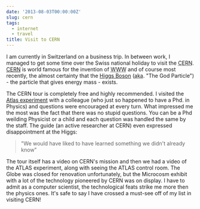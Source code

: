 ```yaml
---
date: '2013-08-03T00:00:00Z'
slug: cern
tags:
  - internet
  - travel
title: Visit to CERN
---
```


I am currently in Switzerland on a business trip. In between work, I managed to
get some time over the Swiss national holiday to visit the
<acronym title="European Nuclear Research Centre">CERN</acronym>. [CERN][] is
world famous for the invention of <acronym title="World Wide Web">WWW</acronym>
and of course most recently, the almost certainty that the [Higgs Boson][HIGGS]
(<acronym title="also known as">aka</acronym>. "The God Particle") - the
particle that gives energy mass - exists.

The CERN tour is completely free and highly recommended. I visited the [Atlas
experiment][ATLAS] with a colleague (who just so happened to have a Phd. in
Physics) and questions were encouraged at every turn. What impressed me the most
was the fact that there was no stupid questions. You can be a Phd weilding
Physicist or a child and each question was handled the same by the staff. The
guide (an active researcher at CERN) even expressed disappointment at the Higgs:

> "We would have liked to have learned something we didn't already know"

The tour itself has a video on CERN's mission and then we had a video of the
ATLAS experiment, along with seeing the ATLAS control room. The Globe was closed
for renovation unfortunately, but the Microcosm exhibit with a lot of the
technology pioneered by CERN was on display. I have to admit as a computer
scientist, the technological feats strike me more then the physics ones. It's
safe to say I have crossed a must-see off of my list in visiting CERN!

[CERN]: http://home.web.cern.ch/
[ATLAS]: http://atlas.ch/
[HIGGS]: https://en.wikipedia.org/wiki/Higgs_boson
